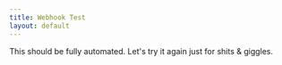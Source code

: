 ```yaml
---
title: Webhook Test
layout: default
---
```


This should be fully automated.
Let's try it again just for shits & giggles.